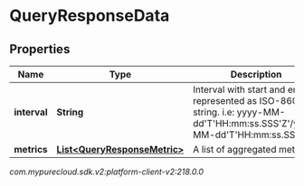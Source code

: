 # QueryResponseData


## Properties

| Name | Type | Description | Notes |
| ------------ | ------------- | ------------- | ------------- |
| **interval** | **String** | Interval with start and end represented as ISO-8601 string. i.e: yyyy-MM-dd'T'HH:mm:ss.SSS'Z'/yyyy-MM-dd'T'HH:mm:ss.SSS'Z' |  [optional] |
| **metrics** | [**List&lt;QueryResponseMetric&gt;**](QueryResponseMetric) | A list of aggregated metrics |  [optional] |




_com.mypurecloud.sdk.v2:platform-client-v2:218.0.0_
